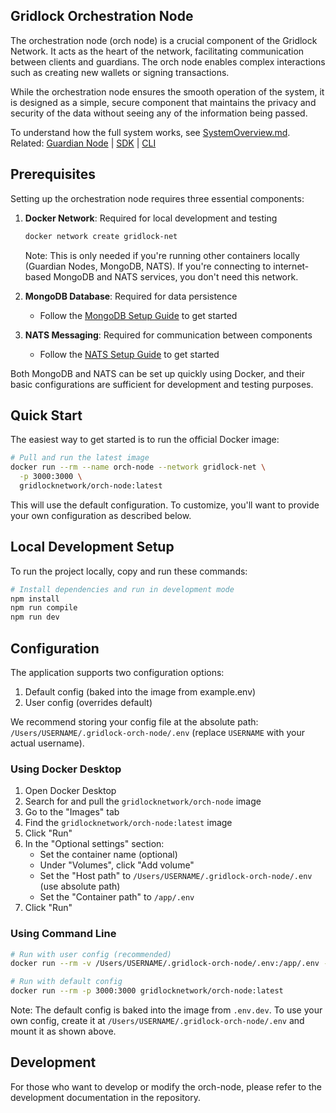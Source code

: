 ## Gridlock Orchestration Node

The orchestration node (orch node) is a crucial component of the Gridlock Network. It acts as the heart of the network, facilitating communication between clients and guardians. The orch node enables complex interactions such as creating new wallets or signing transactions.

While the orchestration node ensures the smooth operation of the system, it is designed as a simple, secure component that maintains the privacy and security of the data without seeing any of the information being passed.

To understand how the full system works, see [SystemOverview.md](./SystemOverview.md).  
Related: [Guardian Node](https://github.com/GridlockNetwork/guardian-node) | [SDK](https://github.com/GridlockNetwork/gridlock-sdk) | [CLI](https://github.com/GridlockNetwork/gridlock-cli)

## Prerequisites

Setting up the orchestration node requires three essential components:

1. **Docker Network**: Required for local development and testing

   ```sh
   docker network create gridlock-net
   ```

   Note: This is only needed if you're running other containers locally (Guardian Nodes, MongoDB, NATS). If you're connecting to internet-based MongoDB and NATS services, you don't need this network.

2. **MongoDB Database**: Required for data persistence

   - Follow the [MongoDB Setup Guide](MongoDBSetup.md) to get started

3. **NATS Messaging**: Required for communication between components
   - Follow the [NATS Setup Guide](NatsSetup.md) to get started

Both MongoDB and NATS can be set up quickly using Docker, and their basic configurations are sufficient for development and testing purposes.

## Quick Start

The easiest way to get started is to run the official Docker image:

```sh
# Pull and run the latest image
docker run --rm --name orch-node --network gridlock-net \
  -p 3000:3000 \
  gridlocknetwork/orch-node:latest
```

This will use the default configuration. To customize, you'll want to provide your own configuration as described below.

## Local Development Setup

To run the project locally, copy and run these commands:

```sh
# Install dependencies and run in development mode
npm install
npm run compile
npm run dev
```

## Configuration

The application supports two configuration options:

1. Default config (baked into the image from example.env)
2. User config (overrides default)

We recommend storing your config file at the absolute path: `/Users/USERNAME/.gridlock-orch-node/.env` (replace `USERNAME` with your actual username).

### Using Docker Desktop

1. Open Docker Desktop
2. Search for and pull the `gridlocknetwork/orch-node` image
3. Go to the "Images" tab
4. Find the `gridlocknetwork/orch-node:latest` image
5. Click "Run"
6. In the "Optional settings" section:
   - Set the container name (optional)
   - Under "Volumes", click "Add volume"
   - Set the "Host path" to `/Users/USERNAME/.gridlock-orch-node/.env` (use absolute path)
   - Set the "Container path" to `/app/.env`
7. Click "Run"

### Using Command Line

```sh
# Run with user config (recommended)
docker run --rm -v /Users/USERNAME/.gridlock-orch-node/.env:/app/.env -p 3000:3000 gridlocknetwork/orch-node:latest

# Run with default config
docker run --rm -p 3000:3000 gridlocknetwork/orch-node:latest
```

Note: The default config is baked into the image from `.env.dev`. To use your own config, create it at `/Users/USERNAME/.gridlock-orch-node/.env` and mount it as shown above.

## Development

For those who want to develop or modify the orch-node, please refer to the development documentation in the repository.

